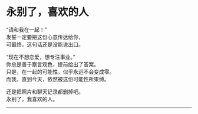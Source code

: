 # 永别了，喜欢的人

“请和我在一起！”\
发誓一定要把这份心意传达给你，\
可最终，这句话还是没能说出口。

“现在不想恋爱，想专注事业。”\
你总是善于察言观色，提前给出了答案。\
只是，在一起的可能性，似乎永远不会变成零。\
而我，直到今天，依然被这份可能性所束缚。

还是把照片和聊天记录都删掉吧。\
永别了，我喜欢的人。

---
